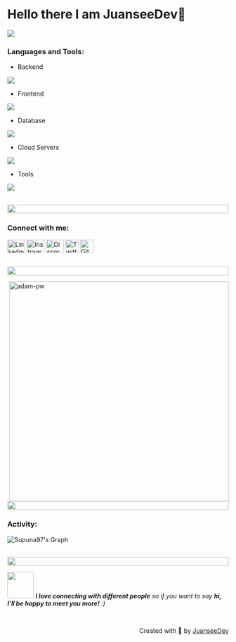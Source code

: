 # Hello there I am JuanseeDev👋

![](https://github.com/halfrost/halfrost/blob/master/icons/header_.png)

<h3 align="left">Languages and Tools:</h3>

- Backend
<p align="left">
  <a href="https://skillicons.dev">
    <img src="https://skillicons.dev/icons?i=java,nodejs,py,spring" />
  </a>
</p>

- Frontend
<p align="left">
  <a href="https://skillicons.dev">
    <img src="https://skillicons.dev/icons?i=js,react,html,css" />
  </a>
</p>

- Database
<p align="left">
  <a href="https://skillicons.dev">
    <img src="https://skillicons.dev/icons?i=mysql,mongo" />
  </a>
</p>

- Cloud Servers
<p align="left">
  <a href="https://skillicons.dev">
    <img src="https://skillicons.dev/icons?i=azure" />
  </a>
</p>

- Tools
<p align="left">
  <a href="https://skillicons.dev">
    <img src="https://skillicons.dev/icons?i=git,github,idea,vscode,postman,linux,windows,npm" />
  </a>
</p>

<br/>


<img src="https://i.imgur.com/dBaSKWF.gif" height="20" width="100%">

<h3>Connect with me:</h3>
<p align="left">
  <a href="[https://www.linkedin.com/in/viral-bhadeshiya/](https://www.linkedin.com/in/juanseedev/)" target="blank"><img align="center"
      src="https://raw.githubusercontent.com/rahuldkjain/github-profile-readme-generator/master/src/images/icons/Social/linked-in-alt.svg"
      alt="Linkedin Juanse" height="30" width="40" /></a>
  <a href="[https://www.instagram.com/viralbhadeshiya/](https://www.instagram.com/juanseedev/)" target="blank"><img align="center"
      src="https://raw.githubusercontent.com/rahuldkjain/github-profile-readme-generator/master/src/images/icons/Social/instagram.svg"
      alt="Instragram Juanse" height="30" width="40" /></a>
  <a href="https://discordapp.com/users/jnse7" target="blank"><img align="center"
      src="https://raw.githubusercontent.com/rahuldkjain/github-profile-readme-generator/master/src/images/icons/Social/discord.svg"
      alt="Discord Juanse" height="30" width="40" /></a>
  <a href="https://x.com/juanseedev" target="blank"><img align="center"
      src="https://raw.githubusercontent.com/rahuldkjain/github-profile-readme-generator/master/src/images/icons/Social/twitter.svg"
      alt="Twitter Juanse" height="30" width="auto" /></a>
  <a href="https://github.com/juanseedev" target="blank"><img align="center"
      src="https://raw.githubusercontent.com/rahuldkjain/github-profile-readme-generator/master/src/images/icons/Social/github.svg"
      alt="Github Juanse" height="30" width="auto" /></a>
</p>

<br/>

<img src="https://i.imgur.com/dBaSKWF.gif" height="20" width="100%">

<p><img align="right" src="https://github.com/Adam-pw/Adam-pw/blob/main/animation_500_kxa883sd.gif" alt="adam-pw" width="500px" /></p

<img src="https://i.imgur.com/dBaSKWF.gif" height="20" width="100%">


<img src="https://i.imgur.com/dBaSKWF.gif" height="20" width="100%">

<h3>Activity:</h3>

![Supuna97's Graph](https://github-readme-activity-graph.vercel.app/graph?username=juanseedev&custom_title=Supun's%20GitHub%20Activity%20Graph&bg_color=0D1117&color=7F3FBF&line=7F3FBF&point=7F3FBF&area_color=FFFFFF&title_color=FFFFFF&area=true)
<br><br>


<img src="https://i.imgur.com/dBaSKWF.gif" height="20" width="100%">

<img src="https://media.giphy.com/media/LnQjpWaON8nhr21vNW/giphy.gif" width="60"> <em><b>I love connecting with different people</b> so if you want to say <b>hi, I'll be happy to meet you more!</b> :)</em>

<br>
<p align="right" > Created with 🧡 by <a href="http://github.com/juanseedev">JuanseeDev</a></p>
